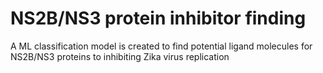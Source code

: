 # NS2B/NS3 protein inhibitor finding
 A ML classification model is created to find potential ligand molecules for NS2B/NS3 proteins to inhibiting Zika virus replication
